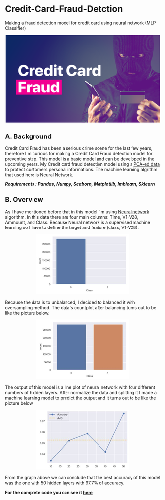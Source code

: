 # Credit-Card-Fraud-Detction
Making a fraud detection model for credit card using neural network (MLP Classifier)

<p align = 'center'>
<img src = 'https://github.com/Samuel-the-crack/Credit-Card-Fraud-Detction/blob/main/Picture/1200x680px-getid-26.png' width = '500'> 

## A. Background 
Credit Card Fraud has been a serious crime scene for the last few years, therefore I'm curious for making a Credit Card Fraud detection model for preventive step. This model is a basic model and can be developed in the upcoming years. My Credit card fraud detection model using a [PCA-ed data](https://www.kaggle.com/datasets/mlg-ulb/creditcardfraud) to protect customers personal informations. The machine learning algrithm that used here is Neural Network. 

***Requirements : Pandas, Numpy, Seaborn, Matplotlib, Imblearn, Sklearn***

## B. Overview
  As I have mentioned before that in this model I'm using [Neural network](https://scikit-learn.org/stable/modules/neural_networks_supervised.html) algorithm. In this data there are four main columns: Time, V1-V28, Ammount, and Class. Because Neural network is a supervised machine learning so I have to define the target and feature (class, V1-V28). 
  
 <p align = 'center'>
 <img src = "https://github.com/Samuel-the-crack/Credit-Card-Fraud-Detction/blob/main/Picture/Countplot%20unbalanced.JPG" width = 300>
 
 Because the data is to unbalanced, I decided to balanced it with oversampling method. The data's countplot after balancing turns out to be like the picture below. 
 
 <p align = 'center'>
 <img src = "https://github.com/Samuel-the-crack/Credit-Card-Fraud-Detction/blob/main/Picture/Countplot%20balanced.JPG" width = 300>
 
 The output of this model is a line plot of neural network with four different numbers of hidden layers. After normalize the data and splitting it I made a machine learning model to predict the output and it turns out to be like the picture below.

<p align = 'center'>
<img src = "https://github.com/Samuel-the-crack/Credit-Card-Fraud-Detction/blob/main/Picture/Output.JPG" width = 300> 

From the graph above we can conclude that the best accuracy of this model was the one with 50 hidden layers with 97.7% of accuracy. 

**For the complete code you can see it [here](https://github.com/Samuel-the-crack/Credit-Card-Fraud-Detction/blob/main/credit%20fraud%20detection.ipynb)**
